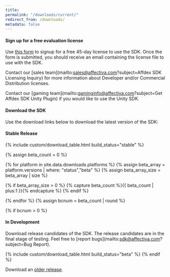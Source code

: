 ```yaml
---
title:
permalink: "/downloads/current/"
redirect_from: /downloads/
metadata: false
---
```


#### Sign up for a free evaluation license

Use [this form](http://www.affectiva.com/45-day-free-trial/) to signup for a free 45-day license to use the SDK. Once the form is submitted, you should receive an email containing the license file to use with the SDK.  

Contact our [sales team](mailto:sales@affectiva.com?subject=Affdex SDK Licensing Inquiry) for more information about Developer and/or Commercial Distribution licenses.  

Contact our [gaming team](mailto:gaminginfo@affectiva.com?subject=Get Affdex SDK Unity Plugin) if you would like to use the Unity SDK.  

#### Download the SDK

Use the download links below to download the latest version of the SDK:

#### Stable Release
{% include custom/download_table.html build_status="stable" %}


{% assign beta_count = 0 %}

{% for platform in site.data.downloads.platforms %}
{% assign beta_array = platform.versions | where: "status","beta" %}
{% assign beta_array_size = beta_array | size %}

{% if beta_array_size > 0 %}
{% capture beta_count %}{{ beta_count | plus:1 }}{% endcapture %}
{% endif %}

{% endfor %}
{% assign bcnum = beta_count | round %}

{% if bcnum > 0 %}

#### In Development

Download release candidates of the SDK. The release candidates are in the final stage of testing. Feel free to [report bugs](mailto:sdk@affectiva.com?subject=Bug Report).  

{% include custom/download_table.html build_status="beta" %}
{% endif %}

Download an [older release](/downloads/previous).
